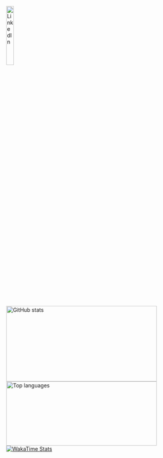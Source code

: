 <p align="left">
  <a href="https://www.linkedin.com/in/tri-tac-le-a918a2236/" target="_blank" rel="noopener noreferrer">
    <img
      src="https://custom-icon-badges.demolab.com/badge/LinkedIn-0A66C2?logo=linkedin-white&logoColor=fff"
      alt="LinkedIn"
      style="vertical-align: middle; width: 20%; height: auto;"
    />
  </a>
</p>

<a href="https://github.com/TriTacLe/TriTacLe">
  <img height="200" width="400" align="center" 
       src="https://github-readme-stats.vercel.app/api?username=TriTacLe&show_icons=true&theme=radical" 
       alt="GitHub stats"/>
</a>

<a href="https://github.com/TriTacLe/TriTacLe">
  <img height="170" width="400" align="center" 
       src="https://github-readme-stats.vercel.app/api/top-langs/?username=TriTacLe&hide_progress=false&theme=radical" 
       alt="Top languages"/>
</a>

<a href="https://wakatime.com/@TriTacLe">
  <img align="center" 
       src="https://github-readme-stats.vercel.app/api/wakatime?username=TriTacLe&layout=compact&theme=radical&hide_border=true&hide=other" 
       alt="WakaTime Stats"/>
</a>


